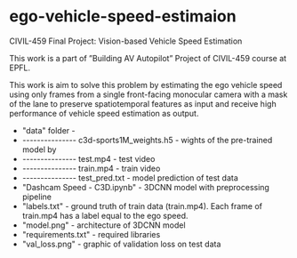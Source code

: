 # ego-vehicle-speed-estimaion

CIVIL-459 Final Project: Vision-based Vehicle Speed Estimation

This work is a part of ”Building AV Autopilot” Project of CIVIL-459 course at EPFL.

This work is aim to solve this problem by estimating the ego vehicle speed using only frames from a single front-facing monocular camera with a mask of the lane to preserve spatiotemporal features as input and receive high performance of vehicle speed estimation as output.

* "data" folder - 
* --------------- c3d-sports1M_weights.h5 - wights of the pre-trained model by 
* --------------- test.mp4 -  test video
* --------------- train.mp4 -  train video
* --------------- test_pred.txt - model prediction of test data
* "Dashcam Speed - C3D.ipynb" - 3DCNN model with preprocessing pipeline
* "labels.txt" - ground truth of train data (train.mp4). Each frame of train.mp4 has a label equal to the ego speed.
* "model.png" - architecture of 3DCNN model 
* "requirements.txt" - required libraries 
* "val_loss.png" - graphic of validation loss on test data
